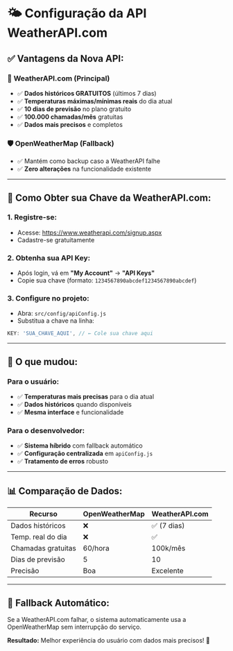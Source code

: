 # 🌤️ Configuração da API WeatherAPI.com

## ✅ **Vantagens da Nova API:**

### 🔄 **WeatherAPI.com (Principal)**
- ✅ **Dados históricos GRATUITOS** (últimos 7 dias)
- ✅ **Temperaturas máximas/mínimas reais** do dia atual
- ✅ **10 dias de previsão** no plano gratuito
- ✅ **100.000 chamadas/mês** gratuitas
- ✅ **Dados mais precisos** e completos

### 🛡️ **OpenWeatherMap (Fallback)**
- ✅ Mantém como backup caso a WeatherAPI falhe
- ✅ **Zero alterações** na funcionalidade existente

---

## 🔑 **Como Obter sua Chave da WeatherAPI.com:**

### 1. **Registre-se:**
   - Acesse: https://www.weatherapi.com/signup.aspx
   - Cadastre-se gratuitamente

### 2. **Obtenha sua API Key:**
   - Após login, vá em **"My Account"** → **"API Keys"**
   - Copie sua chave (formato: `1234567890abcdef1234567890abcdef`)

### 3. **Configure no projeto:**
   - Abra: `src/config/apiConfig.js`
   - Substitua a chave na linha:
   ```javascript
   KEY: 'SUA_CHAVE_AQUI', // ← Cole sua chave aqui
   ```

---

## 🚀 **O que mudou:**

### **Para o usuário:**
- ✅ **Temperaturas mais precisas** para o dia atual
- ✅ **Dados históricos** quando disponíveis
- ✅ **Mesma interface** e funcionalidade

### **Para o desenvolvedor:**
- ✅ **Sistema híbrido** com fallback automático
- ✅ **Configuração centralizada** em `apiConfig.js`
- ✅ **Tratamento de erros** robusto

---

## 📊 **Comparação de Dados:**

| Recurso | OpenWeatherMap | WeatherAPI.com |
|---------|---------------|----------------|
| Dados históricos | ❌ | ✅ (7 dias) |
| Temp. real do dia | ❌ | ✅ |
| Chamadas gratuitas | 60/hora | 100k/mês |
| Dias de previsão | 5 | 10 |
| Precisão | Boa | Excelente |

---

## 🔧 **Fallback Automático:**
Se a WeatherAPI.com falhar, o sistema automaticamente usa a OpenWeatherMap sem interrupção do serviço.

**Resultado:** Melhor experiência do usuário com dados mais precisos! 🎯
